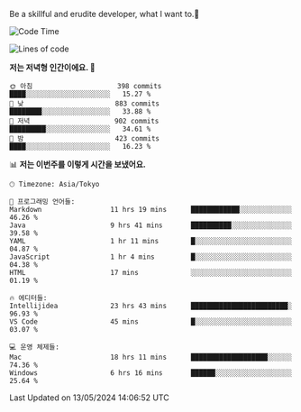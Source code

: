 Be a skillful and erudite developer, what I want to.👶

<!--START_SECTION:waka-->
![Code Time](http://img.shields.io/badge/Code%20Time-799%20hrs%209%20mins-blue)

![Lines of code](https://img.shields.io/badge/%EC%A0%80%EB%8A%94%20%EC%97%AC%ED%83%9C%EA%B9%8C%EC%A7%80%20-1.7%20million%20%EC%A4%84%EC%9D%98%20%EC%BD%94%EB%93%9C%EB%A5%BC%20%EC%9E%91%EC%84%B1%ED%96%88%EC%96%B4%EC%9A%94.-blue)

**저는 저녁형 인간이에요. 🦉** 

```text
🌞 아침                     398 commits         ████░░░░░░░░░░░░░░░░░░░░░   15.27 % 
🌆 낮　                     883 commits         ████████░░░░░░░░░░░░░░░░░   33.88 % 
🌃 저녁                     902 commits         █████████░░░░░░░░░░░░░░░░   34.61 % 
🌙 밤　                     423 commits         ████░░░░░░░░░░░░░░░░░░░░░   16.23 % 
```


📊 **저는 이번주를 이렇게 시간을 보냈어요.** 

```text
🕑︎ Timezone: Asia/Tokyo

💬 프로그래밍 언어들: 
Markdown                 11 hrs 19 mins      ████████████░░░░░░░░░░░░░   46.26 % 
Java                     9 hrs 41 mins       ██████████░░░░░░░░░░░░░░░   39.58 % 
YAML                     1 hr 11 mins        █░░░░░░░░░░░░░░░░░░░░░░░░   04.87 % 
JavaScript               1 hr 4 mins         █░░░░░░░░░░░░░░░░░░░░░░░░   04.38 % 
HTML                     17 mins             ░░░░░░░░░░░░░░░░░░░░░░░░░   01.19 % 

🔥 에디터들: 
Intellijidea             23 hrs 43 mins      ████████████████████████░   96.93 % 
VS Code                  45 mins             █░░░░░░░░░░░░░░░░░░░░░░░░   03.07 % 

💻 운영 체제들: 
Mac                      18 hrs 11 mins      ███████████████████░░░░░░   74.36 % 
Windows                  6 hrs 16 mins       ██████░░░░░░░░░░░░░░░░░░░   25.64 % 
```


 Last Updated on 13/05/2024 14:06:52 UTC
<!--END_SECTION:waka-->

